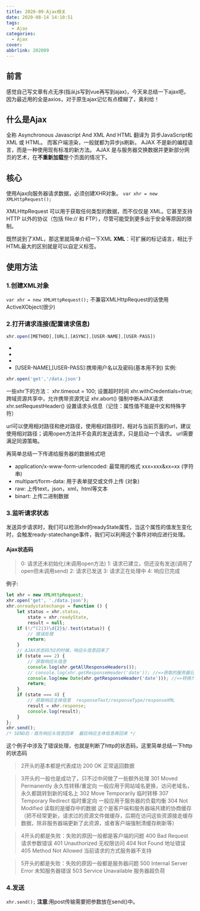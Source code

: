 ```yaml
---
title: 2020-09-Ajax相关
date: 2020-08-14 14:10:51
tags: 
  - Ajax
categories: 
  - Ajax
cover: 
abbrlink: 202009
---
```


## 前言

感觉自己写文章有点无序(指从js写到vue再写到ajax)，今天来总结一下ajax吧，因为最近用的全是axios，对于原生ajax记忆有点模糊了，奥利给！

## 什么是Ajax

全称 Asynchronous Javascript And XML And HTML
翻译为 异步JavaScript和XML 或 HTML。
而客户端渲染，一般就都为异步js刷新。
AJAX 不是新的编程语言，而是一种使用现有标准的新方法。
AJAX 是与服务器交换数据并更新部分网页的艺术，在**不重新加载**整个页面的情况下。

## 核心

使用Ajax向服务器请求数据，必须创建XHR对象。
``var xhr = new XMLHttpRequest();``

XMLHttpRequest 可以用于获取任何类型的数据，而不仅仅是 XML。它甚至支持 HTTP 以外的协议（包括 file:// 和 FTP），尽管可能受到更多出于安全等原因的限制。

既然说到了XML，那这里就简单介绍一下XML
**XML**：可扩展的标记语言，相比于HTML最大的区别就是可以自定义标签。

## 使用方法

### 1.创建XML对象
``var xhr = new XMLHttpRequest();``
不兼容XMLHttpRequest的话使用ActiveXObject(很少)

### 2.打开请求连接(配置请求信息)
```js
xhr.open([METHOD],[URL],[ASYNC],[USER-NAME],[USER-PASS])
```
* [METHOD]:请求方式
* [URL]:请求地址
* [ASYNC]:同步或异步，默认为true表示异步
* [USER-NAME],[USER-PASS]:携带用户名以及密码(基本用不到)
实例:
```js
xhr.open('get','/data.json')
```
一些xhr下的方法：
xhr.timeout = 100; 设置超时时间
xhr.withCredentials=true; 跨域资源共享中，允许携带资源凭证
xhr.abort() 强制中断AJAX请求
xhr.setRequestHeader() 设置请求头信息（记住：属性值不能是中文和特殊字符）

url可以使用相对路径和绝对路径，使用相对路径时，相对与当前页面的url，建议使用相对路径；调用open方法并不会真的发送请求，只是启动一个请求。
url需要满足同源策略。

再简单总结一下传递给服务器的数据格式吧
* application/x-www-form-urlencoded: 最常用的格式 xxx=xxx&xx=xx (字符串)
* multipart/form-data: 用于表单提交或文件上传 (对象)
* raw: 上传text，json，xml，html等文本
* binart: 上传二进制数据

### 3.监听请求状态

发送异步请求时，我们可以检测xhr的readyState属性，当这个属性的值发生变化时，会触发ready-statechange事件，我们可以利用这个事件对响应进行处理。
#### Ajax状态码
> 0: 请求还未初始化(未调用open方法)
  1: 请求已建立，但还没有发送(调用了open但未调用send)
  2: 请求已发送
  3: 请求正在处理中
  4: 响应已完成

例子:
```js
let xhr = new XMLHttpRequest;
xhr.open('get', './data.json');
xhr.onreadystatechange = function () {
	let status = xhr.status,
		state = xhr.readyState,
		result = null;
	if (!/^(2|3)\d{2}$/.test(status)) {
		// 错误处理
		return;
	}
	// AJAX状态码为2的时候，响应头信息回来了
	if (state === 2) {
		// 获取响应头信息
		console.log(xhr.getAllResponseHeaders());
		// console.log(xhr.getResponseHeader('date')); //=>获取的服务器日期是格林尼治时间 GMT（比北京时间晚了八个小时 北京时间：GMT+0800）
		console.log(new Date(xhr.getResponseHeader('date'))); //=>转换为北京时间
		return;
	}
	if (state === 4) {
		// 获取响应主体信息  responseText/responseType/responseXML
		result = xhr.response;
		console.log(result);
	}
};
xhr.send();
/* SEND后：首先响应头信息回来  最后响应主体信息再回来 */
```

这个例子中涉及了错误处理，也就是判断了http的状态码，这里简单总结一下http的状态码

>2开头的基本都是代表成功
 	200 OK 正常返回数据

>3开头的一般也是成功了，只不过中间做了一些额外处理
 	301 Moved Permanently 永久性转移/重定向   一般应用于网站域名更换，访问老域名，永久都跳转到新的域名上
	302 Move Temporarily 临时转移
	307 Temporary Redirect 临时重定向   一般应用于服务器的负载均衡
	304 Not Modified 读取的是缓存中的数据   这个是客户端和服务器端共建的协商缓存（把不经常更新，请求过的资源文件做缓存，后期在访问这些资源接走缓存数据，除非服务器端更新了此资源，或者客户端强制清缓存刷新等）
 
>4开头的都是失败：失败的原因一般都是客户端的问题
 	400 Bad Request  请求参数错误
    401 Unauthorized 无权限访问
	404 Not Found  地址错误
    405 Method Not Allowed 当前请求的方式服务器不支持

>5开头的都是失败：失败的原因一般都是服务器问题
    500 Internal Server Error  未知服务器错误
	503 Service Unavailable  服务器超负荷

### 4.发送

``xhr.send();``
**注意**:用post传输需要把参数放在send()中。




